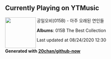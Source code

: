 ## Currently Playing on YTMusic

[<img align="left" width="100" src="https://lh3.googleusercontent.com/6ga1MUhTyVm5m7IFcRbOn7Q1DpNMn8APKhQ-tHawQEExWqQQIlrZJYI3zoKGQxj2LMls192jGd2yVHI">](https://music.youtube.com/channel/UC_8W0BtpDDAufJdDpjq4OOQ)

공일오비(015B) - 아주 오래된 연인들

**Albums**: 015B The Best Collection

Last updated at 08/24/2020 12:30

#### Generated with [20chan/github-now](https://github.com/20chan/github-now)


<!--
**20chan/20chan** is a ✨ _special_ ✨ repository because its `README.md` (this file) appears on your GitHub profile.

Here are some ideas to get you started:

- 🔭 I’m currently working on ...
- 🌱 I’m currently learning ...
- 👯 I’m looking to collaborate on ...
- 🤔 I’m looking for help with ...
- 💬 Ask me about ...
- 📫 How to reach me: ...
- 😄 Pronouns: ...
- ⚡ Fun fact: ...
-->
